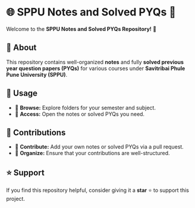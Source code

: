 # 🌐 SPPU Notes and Solved PYQs 📘

Welcome to the **SPPU Notes and Solved PYQs Repository!** 🚀

## 📌 About
This repository contains well-organized **notes** and fully **solved previous year question papers (PYQs)** for various courses under **Savitribai Phule Pune University (SPPU)**.

## 📂 Usage
- 📁 **Browse:** Explore folders for your semester and subject.
- 📄 **Access:** Open the notes or solved PYQs you need.

## 🤝 Contributions
- 📌 **Contribute:** Add your own notes or solved PYQs via a pull request.
- 📌 **Organize:** Ensure that your contributions are well-structured.

## ⭐ Support
If you find this repository helpful, consider giving it a **star** ⭐ to support this project.
